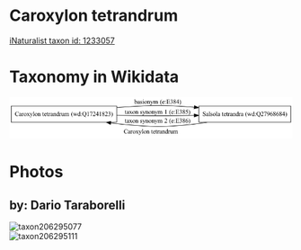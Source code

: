 
Caroxylon tetrandrum
====================
  
[iNaturalist taxon id: 1233057](https://www.inaturalist.org/taxa/1233057)
# Taxonomy in Wikidata
  
![Caroxylon tetrandrum](../wikidata_schemas/Caroxylon_tetrandrum.gv.png)
# Photos

## by: Dario Taraborelli
  
![taxon206295077](https://inaturalist-open-data.s3.amazonaws.com/photos/220995997/medium.jpg)  
![taxon206295111](https://inaturalist-open-data.s3.amazonaws.com/photos/220996033/medium.jpg)